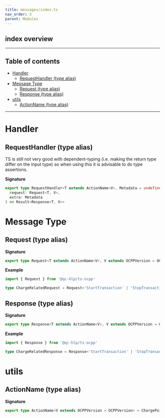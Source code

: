 ```yaml
---
title: messages/index.ts
nav_order: 3
parent: Modules
---
```


## index overview

---

<h2 class="text-delta">Table of contents</h2>

- [Handler](#handler)
  - [RequestHandler (type alias)](#requesthandler-type-alias)
- [Message Type](#message-type)
  - [Request (type alias)](#request-type-alias)
  - [Response (type alias)](#response-type-alias)
- [utils](#utils)
  - [ActionName (type alias)](#actionname-type-alias)

---

# Handler

## RequestHandler (type alias)

TS is still not very good with dependent-typing
(i.e. making the return type differ on the input type)
so when using this it is advisable to do type assertions.

**Signature**

```ts
export type RequestHandler<T extends ActionName<V>, Metadata = undefined, V extends OCPPVersion = OCPPVersion> = (
  request: Request<T, V>,
  extra: Metadata
) => Result<Response<T, V>>
```

# Message Type

## Request (type alias)

**Signature**

```ts
export type Request<T extends ActionName<V>, V extends OCPPVersion = OCPPVersion> = ReqRes<T, V>['request']
```

**Example**

```ts
import { Request } from '@qc-hlp/ts-ocpp'

type ChargeRelatedRequest = Request<'StartTransaction' | 'StopTransaction'>
```

## Response (type alias)

**Signature**

```ts
export type Response<T extends ActionName<V>, V extends OCPPVersion = OCPPVersion> = ReqRes<T, V>['response']
```

**Example**

```ts
import { Response } from '@qc-hlp/ts-ocpp'

type ChargeRelatedResponse = Response<'StartTransaction' | 'StopTransaction'>
```

# utils

## ActionName (type alias)

**Signature**

```ts
export type ActionName<V extends OCPPVersion = OCPPVersion> = ChargePointAction<V> | CentralSystemAction<V>
```
